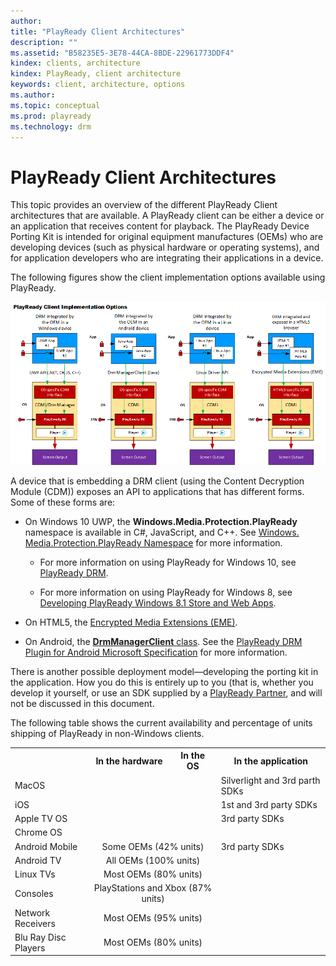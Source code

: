 ```yaml
---
author: 
title: "PlayReady Client Architectures"
description: ""
ms.assetid: "B58235E5-3E78-44CA-8BDE-22961773DDF4"
kindex: clients, architecture
kindex: PlayReady, client architecture
keywords: client, architecture, options
ms.author: 
ms.topic: conceptual
ms.prod: playready
ms.technology: drm
---
```



# PlayReady Client Architectures
This topic provides an overview of the different PlayReady Client architectures that are available. A PlayReady client can be either a device or an application that receives content for playback. The PlayReady Device Porting Kit is intended for original equipment manufactures (OEMs) who are developing devices (such as physical hardware or operating systems), and for application developers who are integrating their applications in a device. 

The following figures show the client implementation options available using PlayReady.

![PlayReady Client Options](../images/client_applications.png)

A device that is embedding a DRM client (using the Content Decryption Module (CDM)) exposes an API to applications that has different forms. Some of these forms are:

   *  On Windows 10 UWP, the **Windows.Media.Protection.PlayReady** namespace is available in C#, JavaScript, and C++. See [Windows.​Media.​Protection.​Play​Ready Namespace](https://docs.microsoft.com/en-us/uwp/api/Windows.Media.Protection.PlayReady) for more information.
   
      *  For more information on using PlayReady for Windows 10, see [PlayReady DRM](https://docs.microsoft.com/en-us/windows/uwp/audio-video-camera/playready-client-sdk).
      
      *  For more information on using PlayReady for Windows 8, see [Developing PlayReady Windows 8.1 Store and Web Apps](https://msdn.microsoft.com/en-us/library/windows/apps/xaml/dn468834.aspx).

   *  On HTML5, the [Encrypted Media Extensions (EME)](http://www.w3.org/TR/encrypted-media/).
   
   *  On Android, the [**DrmManagerClient** class](https://developer.android.com/reference/android/drm/DrmManagerClient.html). See the [PlayReady DRM Plugin for Android Microsoft Specification](../Specifications/PlayReady_DRM_Plugin_for_Android/playreadydrmpluginforandroidspecification.md) for more information.
   
There is another possible deployment model&mdash;developing the porting kit in the application. How you do this is entirely up to you (that is, whether you develop it yourself, or use an SDK supplied by a [PlayReady Partner](https://www.microsoft.com/playready/partners/), and will not be discussed in this document. 

The following table shows the current availability and percentage of units shipping of PlayReady in non-Windows clients.

<table>
  <tr>
    <th></th>
    <th>In the hardware</th>
    <th>In the OS</th>
    <th>In the application</th>
  </tr>
  <tr>
    <td>MacOS</td>
    <td></td>
    <td></td>
    <td>Silverlight and 3rd parth SDKs</td>
  </tr>
  <tr>
    <td>iOS</td>
    <td></td>
    <td></td>
    <td>1st and 3rd party SDKs</td>
  </tr>
  <tr>
    <td>Apple TV OS</td>
    <td></td>
    <td></td>
    <td>3rd party SDKs</td>
  </tr>
  <tr>
    <td>Chrome OS</td>
    <td></td>
    <td></td>
    <td></td>
  </tr>
  <tr>
    <td>Android Mobile</td>
    <td colspan="2" align="center">Some OEMs (42% units)</td>
    <td>3rd party SDKs</td>
  </tr>
  <tr>
    <td>Android TV</td>
    <td colspan="2" align="center">All OEMs (100% units)</td>
    <td></td>
  </tr>
  <tr>
    <td>Linux TVs</td>
    <td colspan="2" align="center">Most OEMs (80% units)</td>
    <td></td>
  </tr>
  <tr>
    <td>Consoles</td>
    <td colspan="2" align="center">PlayStations and Xbox (87% units)</td>
    <td></td>
  </tr>
  <tr>
    <td >Network Receivers</td>
    <td colspan="2" align="center">Most OEMs (95% units)</td>
    <td></td>
  </tr>
  <tr>
    <td>Blu Ray Disc Players</td>
    <td colspan="2" align="center">Most OEMs (80% units)</td>
    <td></td>
  </tr>
</table>










